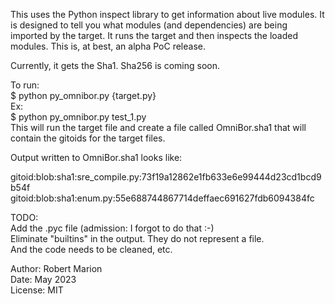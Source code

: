 
This uses the Python inspect library to get information about live modules. It is designed to tell you what modules (and dependencies) are being imported by the target. It runs the target and then inspects the loaded modules.  This is, at best, an alpha PoC release.  

Currently, it gets the Sha1. Sha256 is coming soon.  

To run:  
$ python py_omnibor.py {target.py}  
Ex:  
$ python py_omnibor.py test_1.py  
This will run the target file and create a file called OmniBor.sha1 that will contain the gitoids for the target files.  
  
Output written to OmniBor.sha1 looks like:  

gitoid:blob:sha1:sre_compile.py:73f19a12862e1fb633e6e99444d23cd1bcd9b54f
gitoid:blob:sha1:enum.py:55e688744867714deffaec691627fdb6094384fc

TODO:  
Add the .pyc file (admission: I forgot to do that :-)  
Eliminate "builtins" in the output. They do not represent a file.  
And the code needs to be cleaned, etc. 

Author: Robert Marion  
Date: May 2023  
License: MIT  
